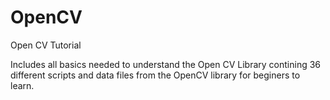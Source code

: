 # OpenCV
Open CV Tutorial

Includes all basics needed to understand the Open CV Library contining 36 different scripts and data files from the OpenCV library for beginers to learn.
